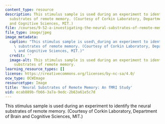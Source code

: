 ```yaml
---
content_type: resource
description: This stimulus sample is used during an experiment to identify the neural
  substrates of remote memory. (Courtesy of Corkin Laboratory, Department of Brain
  and Cognitive Sciences, MIT.)
file: /courses/9-52-a-investigating-the-neural-substrates-of-remote-memory-using-fmri-spring-2003/ecab889bfb663a7a9edc2b63a61e5c7d_9-52as03.jpg
file_type: image/jpeg
image_metadata:
  caption: "This stimulus sample is used\_during an experiment to identify the neural\
    \ substrates of remote memory. (Courtesy of Corkin Laboratory, Department of Brain\
    \ and Cognitive Sciences, MIT.)"
  credit: ''
  image-alt: This stimulus sample is used during an experiment to identify the neural
    substrates of remote memory.
learning_resource_types: []
license: https://creativecommons.org/licenses/by-nc-sa/4.0/
ocw_type: OCWImage
resourcetype: Image
title: 'Neural Substrates of Remote Memory: An fMRI Study'
uid: ecab889b-fb66-3a7a-9edc-2b63a61e5c7d
---
```

This stimulus sample is used during an experiment to identify the neural substrates of remote memory. (Courtesy of Corkin Laboratory, Department of Brain and Cognitive Sciences, MIT.)